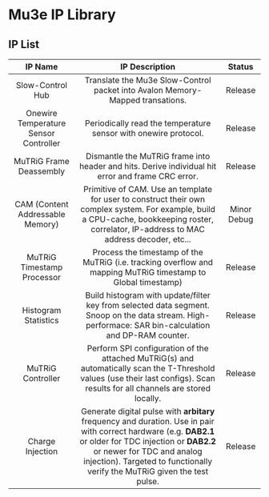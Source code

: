 # Mu3e IP Library

## IP List

|IP Name|IP Description|Status|
|:-----:|:------------:|:----:|
|Slow-Control Hub|Translate the Mu3e Slow-Control packet into Avalon Memory-Mapped transations.|Release|
|Onewire Temperature Sensor Controller|Periodically read the temperature sensor with onewire protocol.|Release| 
|MuTRiG Frame Deassembly|Dismantle the MuTRiG frame into header and hits. Derive individual hit error and frame CRC error.|Release|
|CAM (Content Addressable Memory)|Primitive of CAM. Use an template for user to construct their own complex system. For example, build a CPU-cache, bookkeeping roster, correlator, IP-address to MAC address decoder, etc...|Minor Debug|
|MuTRiG Timestamp Processor|Process the timestamp of the MuTRiG (i.e. tracking overflow and mapping MuTRiG timestamp to Global timestamp)|Release|
|Histogram Statistics|Build histogram with update/filter key from selected data segment. Snoop on the data stream. High-performace: SAR bin-calculation and DP-RAM counter.|Release|
|MuTRiG Controller|Perform SPI configuration of the attached MuTRiG(s) and automatically scan the T-Threshold values (use their last configs). Scan results for all channels are stored locally.|Release|
|Charge Injection|Generate digital pulse with **arbitary** frequency and duration. Use in pair with correct hardware (e.g. **DAB2.1** or older for TDC injection or **DAB2.2** or newer for TDC and analog injection). Targeted to functionally verify the MuTRiG given the test pulse.|Release|


